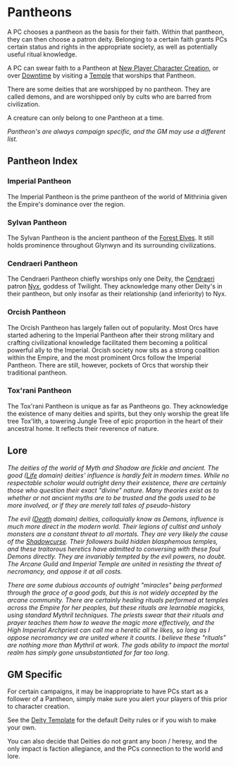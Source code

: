 # Pantheons

A PC chooses a pantheon as the basis for their faith. Within that pantheon, they can then choose a patron deity. Belonging to a certain faith grants PCs certain status and rights in the appropriate society, as well as potentially useful ritual knowledge.

A PC can swear faith to a Pantheon at [New Player Character Creation](../../Character%20Creation/New%20Player%20Character%20Creation.md), or over [Downtime](../../Player%20Characters/Derived%20Statistics/Level.md#Downtime) by visiting a [Temple](../../Items%20and%20Gear/Economy/Detailed%20Prices/Relevant%20Prices/Holy%20Temple.md) that worships that Pantheon.

There are some deities that are worshipped by no pantheon. They are called demons, and are worshipped only by cults who are barred from civilization.

A creature can only belong to one Pantheon at a time.

*Pantheon's are always campaign specific, and the GM may use a different list.*

## Pantheon Index

### Imperial Pantheon

The Imperial Pantheon is the prime pantheon of the world of Mithrinia given the Empire's dominance over the region.

### Sylvan Pantheon

The Sylvan Pantheon is the ancient pantheon of the [Forest Elves](../../Player%20Characters/Ancenstries/Elf.md#Forest%20Elf%20(Sylvan)). It still holds prominence throughout Glynwyn and its surrounding civilizations.

### Cendraeri Pantheon

The Cendraeri Pantheon chiefly worships only one Deity, the [Cendraeri](../../Player%20Characters/Ancenstries/Elf.md#Ash%20Elf%20(Cendraeri)) patron [Nyx](Notable%20Mithrinian%20Deities/Nyx.md), goddess of Twilight. They acknowledge many other Deity's in their pantheon, but only insofar as their relationship (and inferiority) to Nyx.

### Orcish Pantheon

The Orcish Pantheon has largely fallen out of popularity. Most Orcs have started adhering to the Imperial Pantheon after their strong military and crafting civilizational knowledge facilitated them becoming a political powerful ally to the Imperial. Orcish society now sits as a strong coalition within the Empire, and the most prominent Orcs follow the Imperial Pantheon. There are still, however, pockets of Orcs that worship their traditional pantheon.

### Tox'rani Pantheon

The Tox'rani Pantheon is unique as far as Pantheons go. They acknowledge the existence of many deities and spirits, but they only worship the great life tree Tox'lith, a towering Jungle Tree of epic proportion in the heart of their ancestral home. It reflects their reverence of nature.

## Lore

*The deities of the world of Myth and Shadow are fickle and ancient. The good ([Life](../Spells/Spell%20Domains/Life.md) domain) deities' influence is hardly felt in modern times. While no respectable scholar would outright deny their existence, there are certainly those who question their exact "divine" nature. Many theories exist as to whether or not ancient myths are to be trusted and the gods used to be more involved, or if they are merely tall tales of pseudo-history*

*The evil ([Death](../Spells/Spell%20Domains/Death.md) domain) deities, colloquially know as Demons, influence is much more direct in the modern world. Their legions of cultist and unholy monsters are a constant threat to all mortals. They are very likely the cause of the [Shadowcurse](../../Game%20Procedures/Hazards/Shadowcurse.md). Their followers build hidden blasphemous temples, and these traitorous heretics have admitted to conversing with these foul Demons directly. They are invariably tempted by the evil powers, no doubt. The Arcane Guild and Imperial Temple are united in resisting the threat of necromancy, and oppose it at all costs.*

*There are some dubious accounts of outright "miracles" being performed through the grace of a good gods, but this is not widely accepted by the arcane community. There are certainly healing rituals performed at temples across the Empire for her peoples, but these rituals are learnable magicks, using standard Mythril techniques. The priests swear that their rituals and prayer teaches them how to weave the magic more effectively, and the High Imperial Archpriest can call me a heretic all he likes, so long as I oppose necromancy we are united where it counts. I believe these "rituals" are nothing more than Mythril at work. The gods ability to impact the mortal realm has simply gone unsubstantiated for far too long.*

## GM Specific

For certain campaigns, it may be inappropriate to have PCs start as a follower of a Pantheon, simply make sure you alert your players of this prior to character creation.

See the [Deity Template](Deity%20Templates/Deity%20Template.md) for the default Deity rules or if you wish to make your own.

You can also decide that Deities do not grant any boon / heresy, and the only impact is faction allegiance, and the PCs connection to the world and lore.
